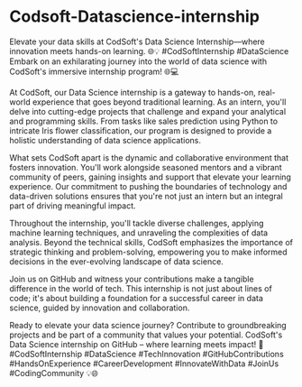 # Codsoft-Datascience-internship
Elevate your data skills at CodSoft's Data Science Internship—where innovation meets hands-on learning. 🌐💡 #CodSoftInternship #DataScience
Embark on an exhilarating journey into the world of data science with CodSoft's immersive internship program! 🌐💻

At CodSoft, our Data Science internship is a gateway to hands-on, real-world experience that goes beyond traditional learning. As an intern, you'll delve into cutting-edge projects that challenge and expand your analytical and programming skills. From tasks like sales prediction using Python to intricate Iris flower classification, our program is designed to provide a holistic understanding of data science applications.

What sets CodSoft apart is the dynamic and collaborative environment that fosters innovation. You'll work alongside seasoned mentors and a vibrant community of peers, gaining insights and support that elevate your learning experience. Our commitment to pushing the boundaries of technology and data-driven solutions ensures that you're not just an intern but an integral part of driving meaningful impact.

Throughout the internship, you'll tackle diverse challenges, applying machine learning techniques, and unraveling the complexities of data analysis. Beyond the technical skills, CodSoft emphasizes the importance of strategic thinking and problem-solving, empowering you to make informed decisions in the ever-evolving landscape of data science.

Join us on GitHub and witness your contributions make a tangible difference in the world of tech. This internship is not just about lines of code; it's about building a foundation for a successful career in data science, guided by innovation and collaboration.

Ready to elevate your data science journey? Contribute to groundbreaking projects and be part of a community that values your potential. CodSoft's Data Science internship on GitHub – where learning meets impact! 🚀 #CodSoftInternship #DataScience #TechInnovation #GitHubContributions #HandsOnExperience #CareerDevelopment #InnovateWithData #JoinUs #CodingCommunity 💡🌐
